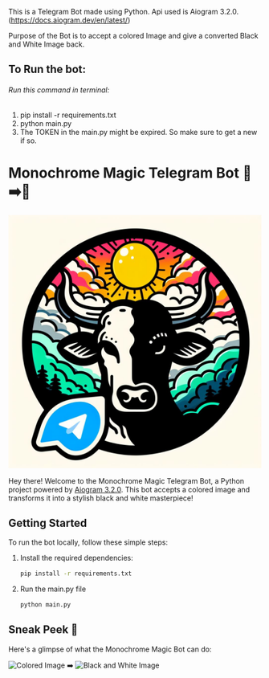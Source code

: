 This is a Telegram Bot made using Python.
Api used is Aiogram 3.2.0. (https://docs.aiogram.dev/en/latest/)

Purpose of the Bot is to accept a colored Image and give a converted Black and White Image back.

## To Run the bot:
<h6>Run this command in terminal:</h6>
<ol>
  <li>pip install -r requirements.txt</li>
  <li>python main.py</li>
  <li>The TOKEN in the main.py might be expired. So make sure to get a new if so.</li>
</ol>


# Monochrome Magic Telegram Bot 🌈➡️🖤

![Monochrome Magic](CtoB&W.jpeg)

Hey there! Welcome to the Monochrome Magic Telegram Bot, a Python project powered by [Aiogram 3.2.0](https://docs.aiogram.dev/en/latest/). This bot accepts a colored image and transforms it into a stylish black and white masterpiece!

## Getting Started

To run the bot locally, follow these simple steps:

1. Install the required dependencies:
   ```bash
   pip install -r requirements.txt

2. Run the main.py file
   ```bash
   python main.py


## Sneak Peek 📸

Here's a glimpse of what the Monochrome Magic Bot can do:

![Colored Image](a.png) ➡️ ![Black and White Image](link-to-sample-bw-image.png)


